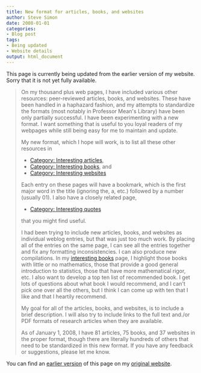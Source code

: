 ```yaml
---
title: New format for articles, books, and websites
author: Steve Simon
date: 2008-01-01
categories:
- Blog post
tags:
- Being updated
- Website details
output: html_document
---
```

This page is currently being updated from the earlier version of my website. Sorry that it is not yet fully available.

> On my thousand plus web pages, I have included various other
> resources: peer-reviewed articles, books, and websites. These have
> been handled in a haphazard fashion, and my attempts to standardize
> the formats (most notably in Professor Mean's Library) have been only
> partially successful. I have been experimenting with a new format. I
> want something that is useful to you loyal readers of my webpages
> while still being easy for me to maintain and update.
>
> My new format, which I hope will work, is to list all these other
> resources in
>
> -   [Category: Interesting
>     articles](../category/InterestingArticles.html),
> -   [Category: Interesting books](../category/InterestingBooks.html),
>     and
> -   [Category: Interesting
>     websites](../category/InterestingWebsites.html)
>
> Each entry on these pages will have a bookmark, which is the first
> major word in the title (ignoring the, a, etc.) followed by a number
> (usually 01). I also have a closely related page,
>
> -   [Category: Interesting quotes](../quote/InterestingQuotes.asp)
>
> that you might find useful.
>
> I had been trying to include new articles, books, and websites as
> individual weblog entries, but that was just too much work. By placing
> all of the entries on the same page, I can see all the entries
> together and fix any formatting inconsistencies. I can also produce
> new compilations. In my [interesting
> books](../category/InterestingBooks.html) page, I highlight those
> books with little or no mathematics, those that provide a good general
> introduction to statistics, those that have more mathematical rigor,
> etc. I also want to develop a top ten list of recommended book. I get
> lots of questions about what book I would recommend, and I can't pick
> one over all the others, but I think I can come up with ten that I
> like and that I heartily recommend.
>
> My goal for all of the articles, books, and websites, is to include a
> brief description. I will also try to include links to the full text
> and./or PDF formats of research articles when they are available.
>
> As of January 1, 2008, I have 81 articles, 75 books, and 37 websites
> in the proper format, though there are literally hundreds of others
> that need to be standardized in this new format. If you have any
> feedback or suggestions, please let me know.


You can find an [earlier version][sim1] of this page on my [original website][sim2].

[sim1]: http://www.pmean.com/08/NewFormat.html
[sim2]: http://www.pmean.com/original_site.html
